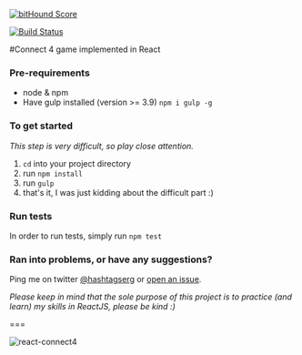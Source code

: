 [![bitHound Score](https://www.bithound.io/github/sergiocruz/react-connect4/badges/score.svg)](https://www.bithound.io/github/sergiocruz/react-connect4/master)

[![Build Status](https://travis-ci.org/sergiocruz/react-connect4.svg?branch=master)](https://travis-ci.org/sergiocruz/react-connect4)

#Connect 4 game implemented in React

### Pre-requirements
- node & npm
- Have gulp installed (version >= 3.9) `npm i gulp -g`

### To get started
_This step is very difficult, so play close attention._

1. `cd` into your project directory
2. run `npm install`
3. run `gulp`
4. that's it, I was just kidding about the difficult part :)

### Run tests
In order to run tests, simply run `npm test`

### Ran into problems, or have any suggestions?
Ping me on twitter [@hashtagserg](https://twitter.com/hashtagserg) or [open an issue](https://github.com/sergiocruz/react-connect4/issues).

_Please keep in mind that the sole purpose of this project is to practice (and learn) my skills in ReactJS, please be kind :)_

===

![react-connect4](https://cloud.githubusercontent.com/assets/1854949/9027054/aa874992-3913-11e5-83d2-99b065b88ada.png)
